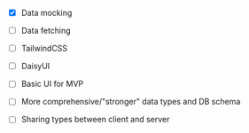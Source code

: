 - [x] Data mocking
- [ ] Data fetching
- [ ] TailwindCSS
- [ ] DaisyUI

- [ ] Basic UI for MVP

- [ ] More comprehensive/"stronger" data types and DB schema
- [ ] Sharing types between client and server
